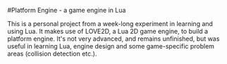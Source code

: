 #Platform Engine - a game engine in Lua

This is a personal project from a week-long experiment in learning and using Lua. It makes use of LOVE2D, a Lua 2D game engine, to build a platform engine. It's not very advanced, and remains unfinished, but was useful in learning Lua, engine design and some game-specific problem areas (collision detection etc.).